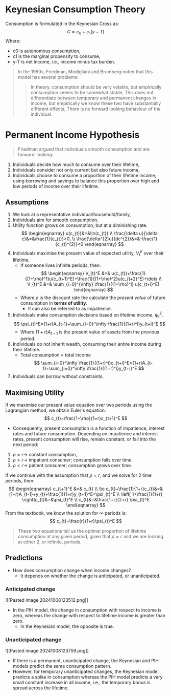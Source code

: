 # Keynesian Consumption Theory
Consumption is formulated in the Keynesian Cross as:
$$
C=c_{0}+c_{1}(y-T)
$$
Where:
- c0 is autonomous consumption,
- c1 is the marginal propensity to consume,
- y-T is net income, i.e., income minus tax burden.
>In the 1950s, Friedman, Modigliani and Brumberg noted that this model has several problems:
>>In theory, consumption should be very volatile, but empirically consumption seems to be somewhat stable,
>>This does not differentiate between temporary and permanent changes in income, but empirically we know these two have substantially different effects,
>>There is no forward looking behaviour of the individual.
# Permanent Income Hypothesis
>Friedman argued that individuals smooth consumption and are forward-looking:
1. Individuals decide how much to consume over their lifetime,
2. Individuals consider not only current but also future income,
3. Individuals choose to consume a proportion of their lifetime income, using borrowing and savings to balance this proportion over high and low periods of income over their lifetime.
## Assumptions
1. We look at a representative individual/household/family,
2. Individuals aim for smooth consumption.
3. Utility function grows on consumption, but at a diminishing rate.
$$
\begin{eqnarray}
u(c_{t})&=&\ln(c_{t}) \\
\frac{\delta u}{\delta c}&=&\frac{1}{c_{t}}>0, \\
\frac{\delta^{2}u}{dc^{2}}&=&-\frac{1}{c_{t}^{2}}<0
\end{eqnarray}
$$
4. Individuals maximise the present value of expected utility, $V_{t}^E$ over their lifetime.
	- If someone lives infinite periods, then:
$$
\begin{eqnarray}
V_{t}^E &=& u(c_{t})+\frac{1}{(1+\rho)^1}u(c_{t+1}^E)+\frac{1}{(1+\rho)^2}u(c_{t+2}^E)+\dots \\
V_{t}^E &=& \sum_{i=0}^{\infty} \frac{1}{(1+\rho)^i} u(c_{t+i}^E)
\end{eqnarray}
$$
	- Where $\rho$ is the discount rate the calculate the *present value* of future consumption in **terms of utility**.
		- It can also be referred to as impatience.
5. Individuals make consumption decisions based on lifetime income, $\psi_{t}^E$.
$$
\psi_{t}^E=(1+r)A_{t-1}+\sum_{i=0}^\infty \frac{1}{(1+r)^i}y_{t+i}^E
$$
	- Where $(1+r)A_{t-1}$ is the present value of assets from the previous period.
6. Individuals do not inherit wealth, consuming their entire income during their lifetime.
	- Total consumption = total income
$$
\sum_{i=0}^\infty \frac{1}{(1+r)^i}c_{t+i}^E=(1+r)A_{t-1}+\sum_{i=0}^\infty \frac{1}{(1+r)^i}y_{t+i}^E
$$
7. Individuals can borrow without constraints.
## Maximising Utility
If we maximise our present value equation over two periods using the Lagrangian method, we obtain Euler's equation:
$$
c_{t}=\frac{1+\rho}{1+r}c_{t+1}^E
$$
- Consequently, present consumption is a function of impatience, interest rates and future consumption.
Depending on impatience and interest rates, present consumption will rise, remain constant, or fall into the next period:
1. $\rho=r\to$ constant consumption,
2. $\rho>r\to$ impatient consumer; consumption falls over time.
3. $\rho<r\to$ patient consumer; consumption grows over time.

If we continue with the assumption that $\rho=r$, and we solve for 2 time periods, then:
$$
\begin{eqnarray}
c_{t+1}^E &=& c_{t} \\
\to c_{t}+\frac{1}{1+r}c_{t}&=&(1+r)A_{t-1}+y_{t}+\frac{1}{1+r}y_{t+1}^E=\psi_{t}^E \\
\left[ 1+\frac{1}{1+r} \right]c_{t}&=&\psi_{t}^E \\
c_{t}&=&\frac{1+r}{2+r} \psi_{t}^E
\end{eqnarray}
$$
From the textbook, we know the solution for $\infty$ periods is:
$$
c_{t}=\frac{r}{1+r}\psi_{t}^E
$$
>These two equations tell us the optimal proportion of lifetime consumption at any given period, given that $\rho=r$ and we are looking at either 2, or infinite, periods.
## Predictions
- How does consumption change when income changes?
	- It depends on whether the change is anticipated, or unanticipated.
### Anticipated change
![[Pasted image 20241008123512.png]]
- In the PIH model, the change in consumption with respect to income is zero, whereas the change with respect to lifetime income is greater than zero.
	- In the Keynesian model, the opposite is true.
### Unanticipated change
![[Pasted image 20241008123759.png]]
- If there is a permanent, unanticipated change, the Keynesian and PIH models predict the same consumption pattern.
- However, for temporary unanticipated changes, the Keynesian model predicts a spike in consumption whereas the PIH model predicts a very small constant increase in all income, i.e., the temporary bonus is spread across the lifetime.

